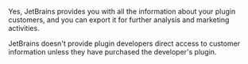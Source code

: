 [//]: # (title: Do I have access to full customer information?)

Yes, JetBrains provides you with all the information about your plugin customers, and you can export it for further analysis and marketing activities.

JetBrains doesn't provide plugin developers direct access to customer information unless they have purchased the developer's plugin.  
